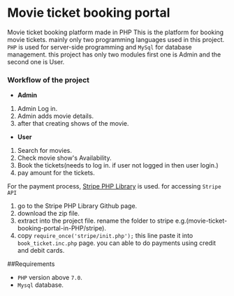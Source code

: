 # Movie ticket booking portal
Movie ticket booking platform made in PHP
This is the platform for booking movie tickets. mainly only two programming languages used in this project. `PHP` is used for server-side programming and `MySql` for database management. this project has only two modules first one is Admin and the second one is User.

### Workflow of the project
- **Admin**
1. Admin Log in.
1. Admin adds movie details.
1. after that creating shows of the movie.
- **User**
1. Search for movies.
1. Check movie show's Availability.
1. Book the tickets(needs to log in. if user not logged in then user login.)
1. pay amount for the tickets.

For the payment process, [Stripe PHP Library](https://github.com/stripe/stripe-php) is used. for accessing `Stripe API`

1. go to the Stripe PHP Library Github page.
1. download the zip file.
1. extract into the project file. rename the folder to stripe e.g.(movie-ticket-booking-portal-in-PHP/stripe).
1. copy `require_once('stripe/init.php');` this line paste it into `book_ticket.inc.php` page.
you can able to do payments using credit and debit cards.

##Requirements
- `PHP` version above `7.0`.
- `Mysql` database.
